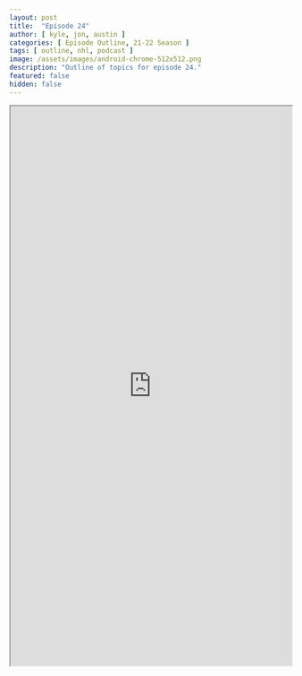 ```yaml
---
layout: post
title:  "Episode 24"
author: [ kyle, jon, austin ]
categories: [ Episode Outline, 21-22 Season ]
tags: [ outline, nhl, podcast ]
image: /assets/images/android-chrome-512x512.png
description: "Outline of topics for episode 24."
featured: false
hidden: false
---
```


<iframe src="https://docs.google.com/document/d/e/2PACX-1vSjFQGiBNVSevc1ozkAC7zNI_gRgSWYjLMC3HK9KNKen483XJR_valw0gpAmBBS8cyN9DO2otNJ9_ra/pub?embedded=true" width="100%" height="1000"></iframe>
